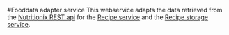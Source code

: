 #Fooddata adapter service
This webservice adapts the data retrieved from the [Nutritionix REST api](https://www.nutritionix.com/business/api) 
for the [Recipe service](https://github.com/introsde-mmascotti/recipe_service) and the 
[Recipe storage service](https://github.com/introsde-mmascotti/recipe_storage_service).  
